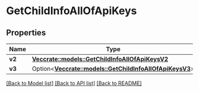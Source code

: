 # GetChildInfoAllOfApiKeys

## Properties

Name | Type | Description | Notes
------------ | ------------- | ------------- | -------------
**v2** | [**Vec<crate::models::GetChildInfoAllOfApiKeysV2>**](getChildInfo_allOf_apiKeys_v2.md) |  | 
**v3** | Option<[**Vec<crate::models::GetChildInfoAllOfApiKeysV3>**](getChildInfo_allOf_apiKeys_v3.md)> |  | [optional]

[[Back to Model list]](../README.md#documentation-for-models) [[Back to API list]](../README.md#documentation-for-api-endpoints) [[Back to README]](../README.md)


